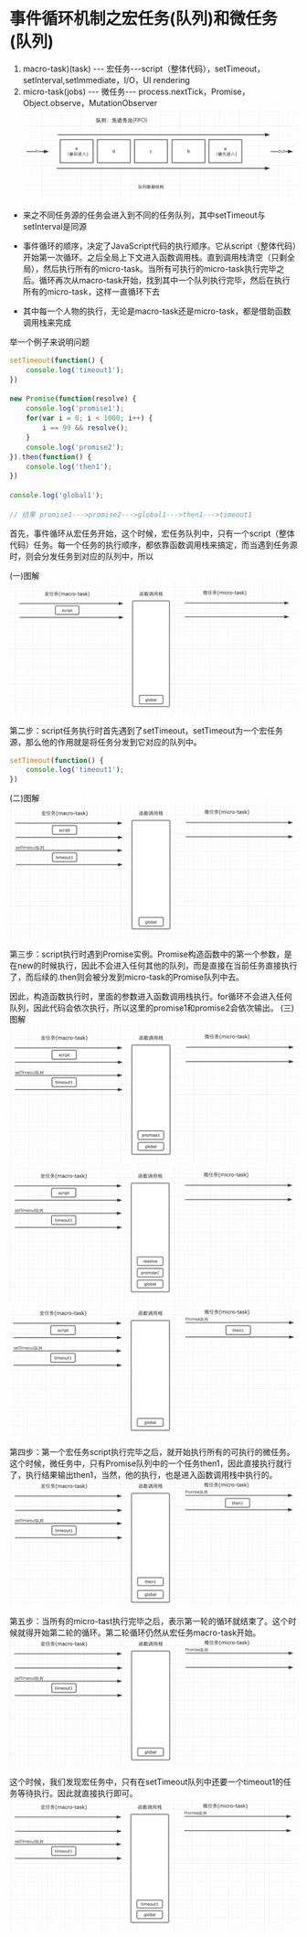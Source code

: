 # 事件循环机制之宏任务(队列)和微任务(队列)

1. macro-task)(task) --- 宏任务---script（整体代码），setTimeout，setInterval,setImmediate，I/O，UI rendering
2. micro-task(jobs) --- 微任务--- process.nextTick，Promise，Object.observe，MutationObserver
![队列数据结构](../.vuepress/public/img/event-loop.png)

* 来之不同任务源的任务会进入到不同的任务队列，其中setTimeout与setInterval是同源

* 事件循环的顺序，决定了JavaScript代码的执行顺序。它从script（整体代码）开始第一次循环。之后全局上下文进入函数调用栈。直到调用栈清空（只剩全局），然后执行所有的micro-task。当所有可执行的micro-task执行完毕之后。循环再次从macro-task开始，找到其中一个队列执行完毕，然后在执行所有的micro-task，这样一直循环下去

* 其中每一个人物的执行，无论是macro-task还是micro-task，都是借助函数调用栈来完成

举一个例子来说明问题

```js
setTimeout(function() {
    console.log('timeout1');
})

new Promise(function(resolve) {
    console.log('promise1');
    for(var i = 0; i < 1000; i++) {
        i == 99 && resolve();
    }
    console.log('promise2');
}).then(function() {
    console.log('then1');
})

console.log('global1');

// 结果 promise1--->promise2--->global1--->then1--->timeout1
```
首先，事件循环从宏任务开始，这个时候，宏任务队列中，只有一个script（整体代码）任务。每一个任务的执行顺序，都依靠函数调用栈来搞定，而当遇到任务源时，则会分发任务到对应的队列中，所以

(一)图解
![第一步](../.vuepress/public/img/step1.png)

第二步：script任务执行时首先遇到了setTimeout，setTimeout为一个宏任务源，那么他的作用就是将任务分发到它对应的队列中。
```js
setTimeout(function() {
    console.log('timeout1');
})
```
(二)图解
![第二步](../.vuepress/public/img/step2.png)

第三步：script执行时遇到Promise实例。Promise构造函数中的第一个参数，是在new的时候执行，因此不会进入任何其他的队列，而是直接在当前任务直接执行了，而后续的.then则会被分发到micro-task的Promise队列中去。

因此，构造函数执行时，里面的参数进入函数调用栈执行。for循环不会进入任何队列，因此代码会依次执行，所以这里的promise1和promise2会依次输出。
(三)图解
![第三步](../.vuepress/public/img/step3-1.png)
![第三步](../.vuepress/public/img/step3-2.png)
![第三步](../.vuepress/public/img/step3-3.png)

第四步：第一个宏任务script执行完毕之后，就开始执行所有的可执行的微任务。这个时候，微任务中，只有Promise队列中的一个任务then1，因此直接执行就行了，执行结果输出then1，当然，他的执行，也是进入函数调用栈中执行的。
![第四步](../.vuepress/public/img/step4.png)

第五步：当所有的micro-tast执行完毕之后，表示第一轮的循环就结束了。这个时候就得开始第二轮的循环。第二轮循环仍然从宏任务macro-task开始。
![第五步](../.vuepress/public/img/step5.png)

这个时候，我们发现宏任务中，只有在setTimeout队列中还要一个timeout1的任务等待执行。因此就直接执行即可。
![end](../.vuepress/public/img/stepend.png)

<gitask />

<back-to-top />